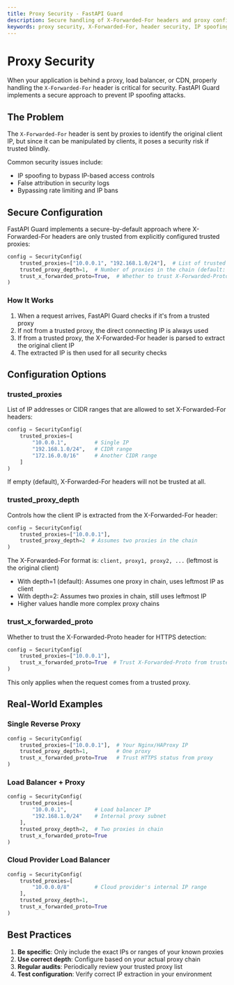 ```yaml
---
title: Proxy Security - FastAPI Guard
description: Secure handling of X-Forwarded-For headers and proxy configurations in FastAPI Guard
keywords: proxy security, X-Forwarded-For, header security, IP spoofing prevention
---
```


# Proxy Security

When your application is behind a proxy, load balancer, or CDN, properly handling the `X-Forwarded-For` header is critical for security. FastAPI Guard implements a secure approach to prevent IP spoofing attacks.

## The Problem

The `X-Forwarded-For` header is sent by proxies to identify the original client IP, but since it can be manipulated by clients, it poses a security risk if trusted blindly.

Common security issues include:
- IP spoofing to bypass IP-based access controls
- False attribution in security logs
- Bypassing rate limiting and IP bans

## Secure Configuration

FastAPI Guard implements a secure-by-default approach where X-Forwarded-For headers are only trusted from explicitly configured trusted proxies:

```python
config = SecurityConfig(
    trusted_proxies=["10.0.0.1", "192.168.1.0/24"],  # List of trusted proxy IPs/ranges
    trusted_proxy_depth=1,  # Number of proxies in the chain (default: 1)
    trust_x_forwarded_proto=True,  # Whether to trust X-Forwarded-Proto for HTTPS detection
)
```

### How It Works

1. When a request arrives, FastAPI Guard checks if it's from a trusted proxy
2. If not from a trusted proxy, the direct connecting IP is always used
3. If from a trusted proxy, the X-Forwarded-For header is parsed to extract the original client IP
4. The extracted IP is then used for all security checks

## Configuration Options

### trusted_proxies

List of IP addresses or CIDR ranges that are allowed to set X-Forwarded-For headers:

```python
config = SecurityConfig(
    trusted_proxies=[
        "10.0.0.1",         # Single IP
        "192.168.1.0/24",   # CIDR range
        "172.16.0.0/16"     # Another CIDR range
    ]
)
```

If empty (default), X-Forwarded-For headers will not be trusted at all.

### trusted_proxy_depth

Controls how the client IP is extracted from the X-Forwarded-For header:

```python
config = SecurityConfig(
    trusted_proxies=["10.0.0.1"],
    trusted_proxy_depth=2  # Assumes two proxies in the chain
)
```

The X-Forwarded-For format is: `client, proxy1, proxy2, ...` (leftmost is the original client)
- With depth=1 (default): Assumes one proxy in chain, uses leftmost IP as client
- With depth=2: Assumes two proxies in chain, still uses leftmost IP
- Higher values handle more complex proxy chains

### trust_x_forwarded_proto

Whether to trust the X-Forwarded-Proto header for HTTPS detection:

```python
config = SecurityConfig(
    trusted_proxies=["10.0.0.1"],
    trust_x_forwarded_proto=True  # Trust X-Forwarded-Proto from trusted proxies
)
```

This only applies when the request comes from a trusted proxy.

## Real-World Examples

### Single Reverse Proxy

```python
config = SecurityConfig(
    trusted_proxies=["10.0.0.1"],  # Your Nginx/HAProxy IP
    trusted_proxy_depth=1,         # One proxy
    trust_x_forwarded_proto=True   # Trust HTTPS status from proxy
)
```

### Load Balancer + Proxy

```python
config = SecurityConfig(
    trusted_proxies=[
        "10.0.0.1",         # Load balancer IP
        "192.168.1.0/24"    # Internal proxy subnet
    ],
    trusted_proxy_depth=2,  # Two proxies in chain
    trust_x_forwarded_proto=True
)
```

### Cloud Provider Load Balancer

```python
config = SecurityConfig(
    trusted_proxies=[
        "10.0.0.0/8"        # Cloud provider's internal IP range
    ],
    trusted_proxy_depth=1,
    trust_x_forwarded_proto=True
)
```

## Best Practices

1. **Be specific**: Only include the exact IPs or ranges of your known proxies
2. **Use correct depth**: Configure based on your actual proxy chain
3. **Regular audits**: Periodically review your trusted proxy list
4. **Test configuration**: Verify correct IP extraction in your environment
